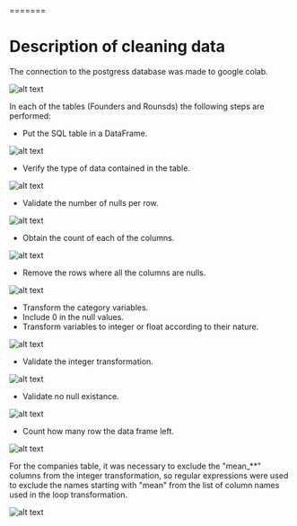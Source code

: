 =======
# Description of cleaning data
The connection to the postgress database was made to google colab.

![alt text](Resources/1.png)

In each of the tables (Founders and Rounsds) the following steps are performed:

- Put the SQL table in a DataFrame.

![alt text](Resources/2.png)

- Verify the type of data contained in the table.

![alt text](Resources/3.png)

- Validate the number of nulls per row.

![alt text](Resources/4.png)

- Obtain the count of each of the columns.

![alt text](Resources/5.png)

- Remove the rows where all the columns are nulls.

![alt text](Resources/6.png)

- Transform the category variables.
- Include 0 in the null values.
- Transform variables to integer or float according to their nature.

![alt text](Resources/7.png)

- Validate the integer transformation.

![alt text](Resources/8.png)

- Validate no null existance.

![alt text](Resources/9.png)

- Count how many row the data frame left.

![alt text](Resources/10.png)

For the companies table, it was necessary to exclude the "mean_**" columns from the integer transformation, so regular expressions were used to exclude the names starting with "mean" from the list of column names used in the loop transformation. 

![alt text](Resources/11.png)

